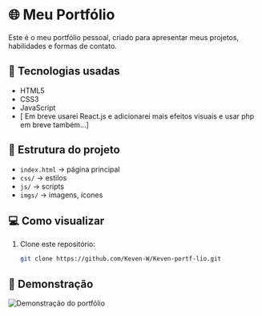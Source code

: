 # 🌐 Meu Portfólio

Este é o meu portfólio pessoal, criado para apresentar meus projetos, habilidades e formas de contato.

## 🚀 Tecnologias usadas
- HTML5
- CSS3
- JavaScript
- [ Em breve usarei React.js e adicionarei mais efeitos visuais e usar php em breve também...]

## 📂 Estrutura do projeto
- `index.html` → página principal
- `css/` → estilos
- `js/` → scripts
- `imgs/` → imagens, ícones

## 💻 Como visualizar
1. Clone este repositório:
   ```bash
   git clone https://github.com/Keven-W/Keven-portf-lio.git

## 📸 Demonstração   
![Demonstração do portfólio](assets/demo.gif)
